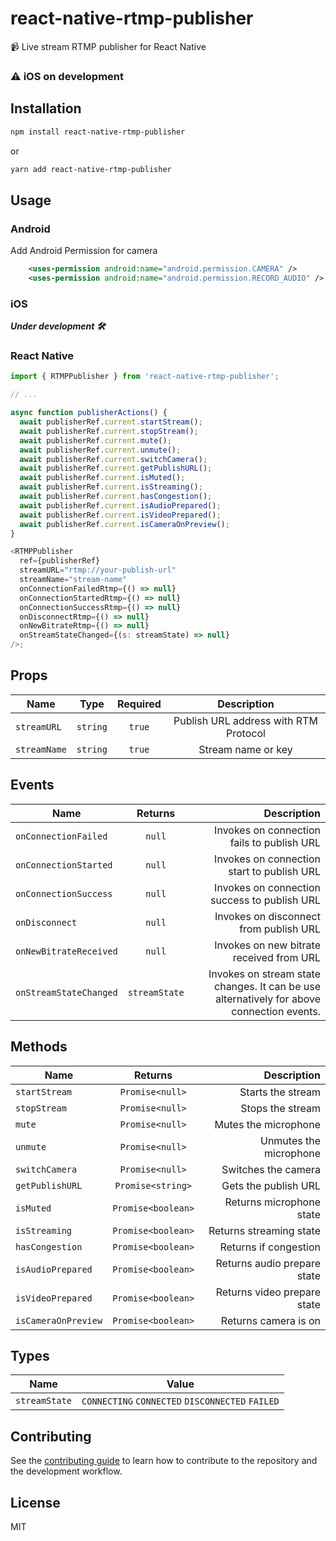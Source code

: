# react-native-rtmp-publisher

📹 Live stream RTMP publisher for React Native

### ⚠️ iOS on development

## Installation

```sh
npm install react-native-rtmp-publisher
```

or

```sh
yarn add react-native-rtmp-publisher
```

## Usage

### Android

Add Android Permission for camera

```xml
    <uses-permission android:name="android.permission.CAMERA" />
    <uses-permission android:name="android.permission.RECORD_AUDIO" />
```

### iOS
***Under development 🛠***

### React Native

```js
import { RTMPPublisher } from 'react-native-rtmp-publisher';

// ...

async function publisherActions() {
  await publisherRef.current.startStream();
  await publisherRef.current.stopStream();
  await publisherRef.current.mute();
  await publisherRef.current.unmute();
  await publisherRef.current.switchCamera();
  await publisherRef.current.getPublishURL();
  await publisherRef.current.isMuted();
  await publisherRef.current.isStreaming();
  await publisherRef.current.hasCongestion();
  await publisherRef.current.isAudioPrepared();
  await publisherRef.current.isVideoPrepared();
  await publisherRef.current.isCameraOnPreview();
}

<RTMPPublisher
  ref={publisherRef}
  streamURL="rtmp://your-publish-url"
  streamName="stream-name"
  onConnectionFailedRtmp={() => null}
  onConnectionStartedRtmp={() => null}
  onConnectionSuccessRtmp={() => null}
  onDisconnectRtmp={() => null}
  onNewBitrateRtmp={() => null}
  onStreamStateChanged={(s: streamState) => null}
/>;
```

## Props
| Name           |    Type    |   Required   |   Description                         |
| -------------- | :--------: | :----------: |:-------------------------------------:|
| `streamURL`    |  `string`  |   `true`     | Publish URL address with RTM Protocol |
| `streamName`   |  `string`  |   `true`     |                    Stream name or key |

## Events
| Name                        |   Returns     |  Description                                                                              |
| --------------------------  | :------------:| -----------------------------------------------------------------------------------------:|
| `onConnectionFailed`        |  `null`       | Invokes on connection fails to publish URL                                                |
| `onConnectionStarted`       |  `null`       | Invokes on connection start to publish URL                                                |
| `onConnectionSuccess`       |  `null`       | Invokes on connection success to publish URL                                              |
| `onDisconnect`              |  `null`       | Invokes on disconnect from publish URL                                                    |
| `onNewBitrateReceived`      |  `null`       | Invokes on new bitrate received from URL                                                  |
| `onStreamStateChanged`      | `streamState` | Invokes on stream state changes. It can be use alternatively for above connection events. | 

## Methods
| Name                |         Returns             |  Description                |
| ------------------  | :-------------------------: | ---------------------------:|
| `startStream`       |         `Promise<null>`              | Starts the stream           |
| `stopStream`        |         `Promise<null>`              | Stops the stream            |
| `mute`              |         `Promise<null>`              | Mutes the microphone        |
| `unmute`            |         `Promise<null>`              | Unmutes the microphone      |
| `switchCamera`      |         `Promise<null>`              | Switches the camera         |
| `getPublishURL`     |         `Promise<string>`            | Gets the publish URL        |
| `isMuted`           |         `Promise<boolean>`           | Returns microphone state    |
| `isStreaming`       |         `Promise<boolean>`           | Returns streaming state     |
| `hasCongestion`     |         `Promise<boolean>`           | Returns if congestion       |
| `isAudioPrepared`   |         `Promise<boolean>`           | Returns audio prepare state |
| `isVideoPrepared`   |         `Promise<boolean>`           | Returns video prepare state |
| `isCameraOnPreview` |         `Promise<boolean>`           | Returns camera is on        |


## Types
| Name                |         Value                                    |
| ------------------  | :----------------------------------------------: |
| `streamState`       | `CONNECTING` `CONNECTED` `DISCONNECTED` `FAILED` |


## Contributing

See the [contributing guide](CONTRIBUTING.md) to learn how to contribute to the repository and the development workflow.

## License

MIT
